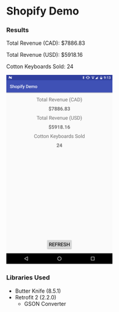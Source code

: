 # Shopify Demo

### Results
Total Revenue (CAD): $7886.83

Total Revenue (USD): $5918.16

Cotton Keyboards Sold: 24

<img alt='CameraKit Header' src='output.png' height='500'/>

### Libraries Used

- Butter Knife (8.5.1)
- Retrofit 2 (2.2.0)
  - GSON Converter